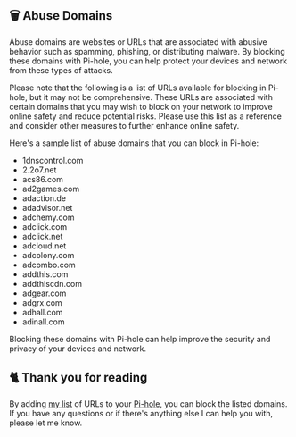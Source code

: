 ## 🗑️ Abuse Domains
Abuse domains are websites or URLs that are associated with abusive behavior such as spamming, phishing, or distributing malware.
By blocking these domains with Pi-hole, you can help protect your devices and network from these types of attacks.

Please note that the following is a list of URLs available for blocking in Pi-hole, but it may not be comprehensive.
These URLs are associated with certain domains that you may wish to block on your network to improve online safety and reduce potential risks.
Please use this list as a reference and consider other measures to further enhance online safety.

Here's a sample list of abuse domains that you can block in Pi-hole:
- 1dnscontrol.com
- 2.2o7.net
- acs86.com
- ad2games.com
- adaction.de
- adadvisor.net
- adchemy.com
- adclick.com
- adclick.net
- adcloud.net
- adcolony.com
- adcombo.com
- addthis.com
- addthiscdn.com
- adgear.com
- adgrx.com
- adhall.com
- adinall.com

Blocking these domains with Pi-hole can help improve the security and privacy of your devices and network.

## 🐈 Thank you for reading
By adding [my list](https://github.com/sefinek24/PiHole-Blocklist-Collection/blob/main/List.md) of URLs to your [Pi-hole](https://pi-hole.net), you can block the listed domains.
If you have any questions or if there's anything else I can help you with, please let me know.